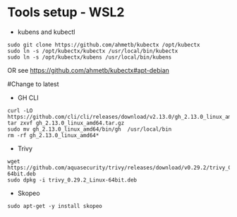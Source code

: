 # Tools setup - WSL2
* kubens and kubectl 
```
sudo git clone https://github.com/ahmetb/kubectx /opt/kubectx
sudo ln -s /opt/kubectx/kubectx /usr/local/bin/kubectx
sudo ln -s /opt/kubectx/kubens /usr/local/bin/kubens
```
OR see https://github.com/ahmetb/kubectx#apt-debian 


#Change to latest 
* GH CLI 
```
curl -LO https://github.com/cli/cli/releases/download/v2.13.0/gh_2.13.0_linux_amd64.tar.gz
tar zxvf gh_2.13.0_linux_amd64.tar.gz
sudo mv gh_2.13.0_linux_amd64/bin/gh  /usr/local/bin
rm -rf gh_2.13.0_linux_amd64*
```

* Trivy 
```
wget https://github.com/aquasecurity/trivy/releases/download/v0.29.2/trivy_0.29.2_Linux-64bit.deb
sudo dpkg -i trivy_0.29.2_Linux-64bit.deb
```

* Skopeo 
```
sudo apt-get -y install skopeo
```

